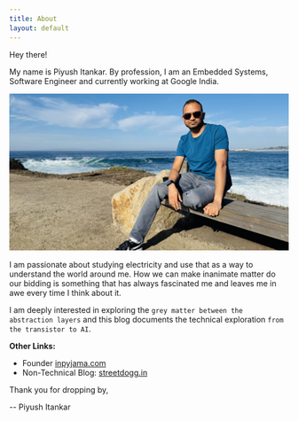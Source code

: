 ```yaml
---
title: About
layout: default
---
```

Hey there!

My name is Piyush Itankar. By profession, I am an Embedded Systems, Software Engineer and currently working at Google India.


![](pim.jpg "Piyush")

I am passionate about studying electricity and use that as a way to understand the world around me. How we can make inanimate matter do our bidding is something that has always fascinated me and leaves me in awe every time I think about it.

I am deeply interested in exploring the `grey matter between the abstraction layers` and this blog documents the technical exploration `from the transistor to AI`.

**Other Links:**
- Founder [inpyjama.com](https://inpyjama.com)
- Non-Technical Blog: [streetdogg.in](https://streetdogg.in)

Thank you for dropping by,

-- Piyush Itankar
